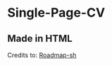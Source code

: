 # Single-Page-CV

## Made in HTML

Credits to: [Roadmap-sh](https://roadmap.sh/projects/single-page-cv)
